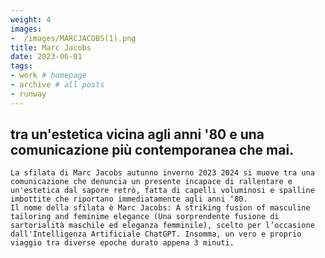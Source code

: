 ```yaml
---
weight: 4
images:
-  /images/MARCJACOBS(1).png
title: Marc Jacobs 
date: 2023-06-01
tags:
- work # homepage
- archive # all posts
- runway
---
```


## tra un'estetica vicina agli anni '80 e una comunicazione più contemporanea che mai.

    La sfilata di Marc Jacobs autunno inverno 2023 2024 si muove tra una comunicazione che denuncia un presente incapace di rallentare e un'estetica dal sapore retrò, fatta di capelli voluminosi e spalline imbottite che riportano immediatamente agli anni ‘80.
    Il nome della sfilata è Marc Jacobs: A striking fusion of masculine tailoring and feminime elegance (Una sorprendente fusione di sartorialità maschile ed eleganza femminile), scelto per l’occasione dall'Intelligenza Artificiale ChatGPT. Insomma, un vero e proprio viaggio tra diverse epoche durato appena 3 minuti.
